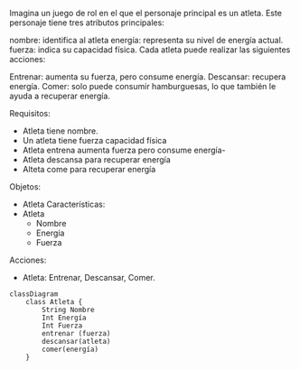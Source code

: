 Imagina un juego de rol en el que el personaje principal es un atleta.
Este personaje tiene tres atributos principales:

nombre: identifica al atleta
energía: representa su nivel de energía actual.
fuerza: indica su capacidad física.
Cada atleta puede realizar las siguientes acciones:

Entrenar: aumenta su fuerza, pero consume energía.
Descansar: recupera energía.
Comer: solo puede consumir hamburguesas, lo que también le ayuda a recuperar energía.


Requisitos:
- Atleta tiene nombre.
- Un atleta tiene fuerza capacidad física
- Atleta entrena aumenta fuerza pero consume energía-
- Atleta descansa para recuperar energía
- Alteta come para recuperar energía

Objetos:
- Atleta
Características:
- Atleta
    - Nombre
    - Energía
    - Fuerza
    
Acciones:
- Atleta: Entrenar, Descansar, Comer.

```mermaid
classDiagram
    class Atleta {
        String Nombre
        Int Energía
        Int Fuerza
        entrenar (fuerza)
        descansar(atleta)
        comer(energía)
    }
```

